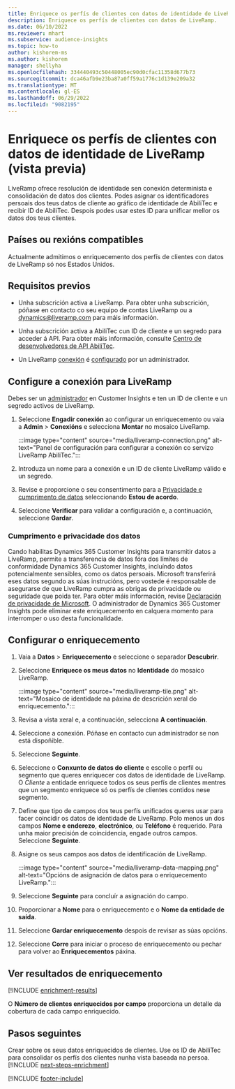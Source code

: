 ```yaml
---
title: Enriquece os perfís de clientes con datos de identidade de LiveRamp (vista previa)
description: Enriquece os perfís de clientes con datos de LiveRamp.
ms.date: 06/10/2022
ms.reviewer: mhart
ms.subservice: audience-insights
ms.topic: how-to
author: kishorem-ms
ms.author: kishorem
manager: shellyha
ms.openlocfilehash: 334440493c50448005ec90d0cfac11358d677b73
ms.sourcegitcommit: dca46afb9e23ba87a0ff59a1776c1d139e209a32
ms.translationtype: MT
ms.contentlocale: gl-ES
ms.lasthandoff: 06/29/2022
ms.locfileid: "9082195"
---
```

# <a name="enrich-customer-profiles-with-identity-data-from-liveramp-preview"></a>Enriquece os perfís de clientes con datos de identidade de LiveRamp (vista previa)

LiveRamp ofrece resolución de identidade sen conexión determinista e consolidación de datos dos clientes. Podes asignar os identificadores persoais dos teus datos de cliente ao gráfico de identidade de AbiliTec e recibir ID de AbiliTec. Despois podes usar estes ID para unificar mellor os datos dos teus clientes.

## <a name="supported-countriesregions"></a>Países ou rexións compatibles

Actualmente admitimos o enriquecemento dos perfís de clientes con datos de LiveRamp só nos Estados Unidos.

## <a name="prerequisites"></a>Requisitos previos

- Unha subscrición activa a LiveRamp. Para obter unha subscrición, póñase en contacto co seu equipo de contas LiveRamp ou a [dynamics@liveramp.com](mailto:dynamics@liveramp.com) para máis información.

- Unha subscrición activa a AbiliTec cun ID de cliente e un segredo para acceder á API. Para obter máis información, consulte [Centro de desenvolvedores de API AbiliTec](https://developers.liveramp.com/abilitec-api/).

- Un LiveRamp [conexión](connections.md) é [configurado](#configure-the-connection-for-liveramp) por un administrador.

## <a name="configure-the-connection-for-liveramp"></a>Configure a conexión para LiveRamp

Debes ser un [administrador](permissions.md#admin) en Customer Insights e ten un ID de cliente e un segredo activos de LiveRamp.

1. Seleccione **Engadir conexión** ao configurar un enriquecemento ou vaia a **Admin** > **Conexións** e selecciona **Montar** no mosaico LiveRamp.

   :::image type="content" source="media/liveramp-connection.png" alt-text="Panel de configuración para configurar a conexión co servizo LiveRamp AbiliTec.":::

1. Introduza un nome para a conexión e un ID de cliente LiveRamp válido e un segredo.

1. Revise e proporcione o seu consentimento para a [Privacidade e cumprimento de datos](#data-privacy-and-compliance) seleccionando **Estou de acordo**.

1. Seleccione **Verificar** para validar a configuración e, a continuación, seleccione **Gardar**.

### <a name="data-privacy-and-compliance"></a>Cumprimento e privacidade dos datos

Cando habilitas Dynamics 365 Customer Insights para transmitir datos a LiveRamp, permite a transferencia de datos fóra dos límites de conformidade Dynamics 365 Customer Insights, incluíndo datos potencialmente sensibles, como os datos persoais. Microsoft transferirá eses datos segundo as súas instrucións, pero vostede é responsable de asegurarse de que LiveRamp cumpra as obrigas de privacidade ou seguridade que poida ter. Para obter máis información, revise [Declaración de privacidade de Microsoft](https://go.microsoft.com/fwlink/?linkid=396732). O administrador de Dynamics 365 Customer Insights pode eliminar este enriquecemento en calquera momento para interromper o uso desta funcionalidade.

## <a name="configure-the-enrichment"></a>Configurar o enriquecemento

1. Vaia a **Datos** > **Enriquecemento** e seleccione o separador **Descubrir**.

1. Seleccione **Enriquece os meus datos** no **Identidade** do mosaico LiveRamp.

   :::image type="content" source="media/liveramp-tile.png" alt-text="Mosaico de identidade na páxina de descrición xeral do enriquecemento.":::

1. Revisa a vista xeral e, a continuación, selecciona **A continuación**.

1. Seleccione a conexión. Póñase en contacto cun administrador se non está dispoñible.

1. Seleccione **Seguinte**.

1. Seleccione o **Conxunto de datos do cliente** e escolle o perfil ou segmento que queres enriquecer cos datos de identidade de LiveRamp. O *Cliente* a entidade enriquece todos os seus perfís de clientes mentres que un segmento enriquece só os perfís de clientes contidos nese segmento.

1. Define que tipo de campos dos teus perfís unificados queres usar para facer coincidir os datos de identidade de LiveRamp. Polo menos un dos campos **Nome e enderezo**, **electrónico**, ou **Teléfono** é requerido. Para unha maior precisión de coincidencia, engade outros campos. Seleccione **Seguinte**.

1. Asigne os seus campos aos datos de identificación de LiveRamp.

   :::image type="content" source="media/liveramp-data-mapping.png" alt-text="Opcións de asignación de datos para o enriquecemento LiveRamp.":::

1. Seleccione **Seguinte** para concluír a asignación do campo.

1. Proporcionar a **Nome** para o enriquecemento e o **Nome da entidade de saída**.

1. Seleccione **Gardar enriquecemento** despois de revisar as súas opcións.

1. Seleccione **Corre** para iniciar o proceso de enriquecemento ou pechar para volver ao **Enriquecementos** páxina.

## <a name="view-enrichment-results"></a>Ver resultados de enriquecemento

[!INCLUDE [enrichment-results](includes/enrichment-results.md)]

O **Número de clientes enriquecidos por campo** proporciona un detalle da cobertura de cada campo enriquecido.

## <a name="next-steps"></a>Pasos seguintes

Crear sobre os seus datos enriquecidos de clientes. Use os ID de AbiliTec para consolidar os perfís dos clientes nunha vista baseada na persoa.
[!INCLUDE [next-steps-enrichment](includes/next-steps-enrichment.md)]

[!INCLUDE [footer-include](includes/footer-banner.md)]
